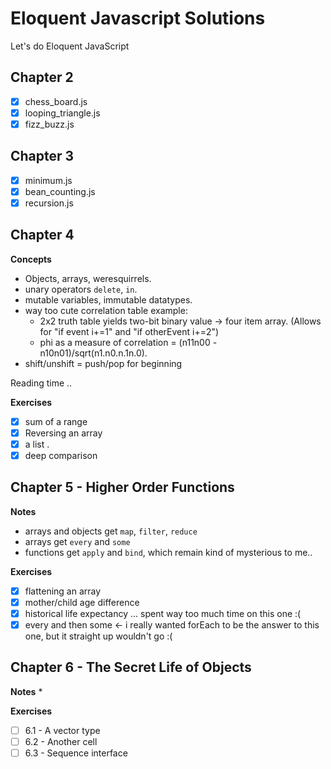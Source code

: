 # Eloquent Javascript Solutions

Let's do Eloquent JavaScript

## Chapter 2

* [x] chess_board.js
* [x] looping_triangle.js
* [x] fizz_buzz.js

## Chapter 3

* [x] minimum.js
* [x] bean_counting.js
* [x] recursion.js

## Chapter 4

__Concepts__
* Objects, arrays, weresquirrels.
* unary operators `delete`, `in`.
* mutable variables, immutable datatypes.
* way too cute correlation table example:
  * 2x2 truth table yields two-bit binary value -> four item array. (Allows for "if event i+=1" and "if otherEvent i+=2")
  * phi as a measure of correlation = (n11n00 -   n10n01)/sqrt(n1.n0.n.1n.0).
* shift/unshift = push/pop for beginning

Reading time ..

__Exercises__
* [x] sum of a range
* [x] Reversing an array
* [x] a list .
* [x] deep comparison

## Chapter 5 - Higher Order Functions

__Notes__
* arrays and objects get `map`, `filter`, `reduce`
* arrays get `every` and `some`
* functions get `apply` and `bind`, which remain kind of mysterious to me..

__Exercises__
* [x] flattening an array
* [x] mother/child age difference
* [x] historical life expectancy ... spent way too much time on this one :(
* [x] every and then some <- i really wanted forEach to be the answer to this one, but it straight up wouldn't go :(

## Chapter 6 - The Secret Life of Objects

__Notes__
* 

__Exercises__
* [ ] 6.1 - A vector type
* [ ] 6.2 - Another cell
* [ ] 6.3 - Sequence interface
